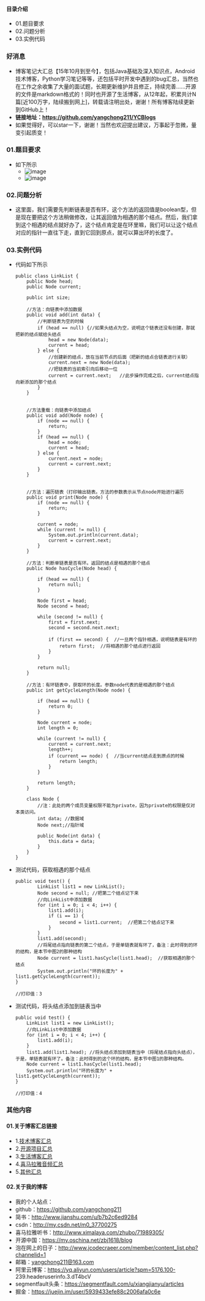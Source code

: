 #### 目录介绍
- 01.题目要求
- 02.问题分析
- 03.实例代码



### 好消息
- 博客笔记大汇总【15年10月到至今】，包括Java基础及深入知识点，Android技术博客，Python学习笔记等等，还包括平时开发中遇到的bug汇总，当然也在工作之余收集了大量的面试题，长期更新维护并且修正，持续完善……开源的文件是markdown格式的！同时也开源了生活博客，从12年起，积累共计N篇[近100万字，陆续搬到网上]，转载请注明出处，谢谢！所有博客陆续更新到GitHub上！
- **链接地址：https://github.com/yangchong211/YCBlogs**
- 如果觉得好，可以star一下，谢谢！当然也欢迎提出建议，万事起于忽微，量变引起质变！




### 01.题目要求
- 如下所示
    - ![image](https://upload-images.jianshu.io/upload_images/4432347-ee0679b2231e7a41.png?imageMogr2/auto-orient/strip%7CimageView2/2/w/1240)
    - ![image](https://upload-images.jianshu.io/upload_images/4432347-febce3db59ff184a.png?imageMogr2/auto-orient/strip%7CimageView2/2/w/1240)



### 02.问题分析
- 这里面，我们需要先判断链表是否有环，这个方法的返回值是boolean型，但是现在要把这个方法稍做修改，让其返回值为相遇的那个结点。然后，我们拿到这个相遇的结点就好办了，这个结点肯定是在环里嘛，我们可以让这个结点对应的指针一直往下走，直到它回到原点，就可以算出环的长度了。



### 03.实例代码
- 代码如下所示
    ```
    public class LinkList {
        public Node head;
        public Node current;
    
        public int size;
    
        //方法：向链表中添加数据
        public void add(int data) {
            //判断链表为空的时候
            if (head == null) {//如果头结点为空，说明这个链表还没有创建，那就把新的结点赋给头结点
                head = new Node(data);
                current = head;
            } else {
                //创建新的结点，放在当前节点的后面（把新的结点合链表进行关联）
                current.next = new Node(data);
                //把链表的当前索引向后移动一位
                current = current.next;   //此步操作完成之后，current结点指向新添加的那个结点
            }
        }
    
    
        //方法重载：向链表中添加结点
        public void add(Node node) {
            if (node == null) {
                return;
            }
            if (head == null) {
                head = node;
                current = head;
            } else {
                current.next = node;
                current = current.next;
            }
        }
    
    
        //方法：遍历链表（打印输出链表。方法的参数表示从节点node开始进行遍历
        public void print(Node node) {
            if (node == null) {
                return;
            }
    
            current = node;
            while (current != null) {
                System.out.println(current.data);
                current = current.next;
            }
        }
    
        //方法：判断单链表是否有环。返回的结点是相遇的那个结点
        public Node hasCycle(Node head) {
    
            if (head == null) {
                return null;
            }
    
            Node first = head;
            Node second = head;
    
            while (second != null) {
                first = first.next;
                second = second.next.next;
    
                if (first == second) {  //一旦两个指针相遇，说明链表是有环的
                    return first;  //将相遇的那个结点进行返回
                }
            }
    
            return null;
        }
    
        //方法：有环链表中，获取环的长度。参数node代表的是相遇的那个结点
        public int getCycleLength(Node node) {
    
            if (head == null) {
                return 0;
            }
    
            Node current = node;
            int length = 0;
    
            while (current != null) {
                current = current.next;
                length++;
                if (current == node) {  //当current结点走到原点的时候
                    return length;
                }
            }
    
            return length;
        }
    
        class Node {
            //注：此处的两个成员变量权限不能为private，因为private的权限是仅对本类访问。
            int data; //数据域
            Node next;//指针域
    
            public Node(int data) {
                this.data = data;
            }
        }
    }
    ```
- 测试代码，获取相遇的那个结点
    ```
    public void test() {
            LinkList list1 = new LinkList();
            Node second = null; //把第二个结点记下来
            //向LinkList中添加数据
            for (int i = 0; i < 4; i++) {
                list1.add(i);
                if (i == 1) {
                    second = list1.current;  //把第二个结点记下来
                }
            }
            list1.add(second);  
            //将尾结点指向链表的第二个结点，于是单链表就有环了，备注：此时得到的环的结构，是本节中图2的那种结构
            Node current = list1.hasCycle(list1.head);  //获取相遇的那个结点
            System.out.println("环的长度为" + list1.getCycleLength(current));
    }
    
    //打印值：3
    ```
- 测试代码，将头结点添加到链表当中
    ```
    public void test() {
        LinkList list1 = new LinkList();
        //向LinkList中添加数据
        for (int i = 0; i < 4; i++) {
            list1.add(i);
        }
        list1.add(list1.head); //将头结点添加到链表当中（将尾结点指向头结点），于是，单链表就有环了。备注：此时得到的这个环的结构，是本节中图1的那种结构。
        Node current = list1.hasCycle(list1.head);
        System.out.println("环的长度为" + list1.getCycleLength(current)); 
    }
    
    //打印值：4
    ```



### 其他内容
#### 01.关于博客汇总链接
- 1.[技术博客汇总](https://www.jianshu.com/p/614cb839182c)
- 2.[开源项目汇总](https://blog.csdn.net/m0_37700275/article/details/80863574)
- 3.[生活博客汇总](https://blog.csdn.net/m0_37700275/article/details/79832978)
- 4.[喜马拉雅音频汇总](https://www.jianshu.com/p/f665de16d1eb)
- 5.[其他汇总](https://www.jianshu.com/p/53017c3fc75d)



#### 02.关于我的博客
- 我的个人站点：
- github：https://github.com/yangchong211
- 简书：http://www.jianshu.com/u/b7b2c6ed9284
- csdn：http://my.csdn.net/m0_37700275
- 喜马拉雅听书：http://www.ximalaya.com/zhubo/71989305/
- 开源中国：https://my.oschina.net/zbj1618/blog
- 泡在网上的日子：http://www.jcodecraeer.com/member/content_list.php?channelid=1
- 邮箱：yangchong211@163.com
- 阿里云博客：https://yq.aliyun.com/users/article?spm=5176.100- 239.headeruserinfo.3.dT4bcV
- segmentfault头条：https://segmentfault.com/u/xiangjianyu/articles
- 掘金：https://juejin.im/user/5939433efe88c2006afa0c6e




